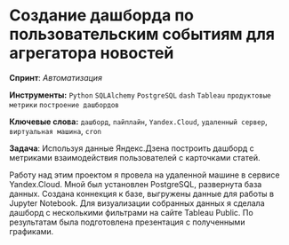 # Создание дашборда по пользовательским событиям для агрегатора новостей

**Спринт**: *Автоматизация*

**Инструменты:** `Python`
`SQLAlchemy`
`PostgreSQL`
`dash`
`Tableau`
`продуктовые метрики`
`построение дашбордов`

**Ключевые слова:** `дашборд`, `пайплайн`, `Yandex.Cloud`, `удаленный сервер`, `виртуальная машина`, `cron`

**Задача**: Используя данные Яндекс.Дзена построить дашборд с метриками взаимодействия пользователей с карточками статей.

Работу над этим проектом я провела на удаленной машине в сервисе Yandex.Cloud. Мной
был установлен PostgreSQL, развернута база данных. Создана коннекция к базе, выгружены данные для работы в Jupyter Notebook. Для визуализации собранных данных я сделала
дашборд с несколькими фильтрами на сайте Tableau Public. По результатам была подготовлена презентация с полученными графиками.
